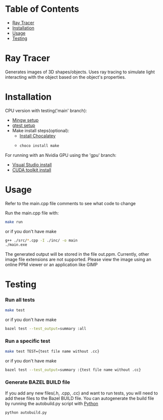 # Table of Contents
- [Ray Tracer](#ray-tracer)
- [Installation](#installation)
- [Usage](#usage)
- [Testing](#testing)


# Ray Tracer

Generates images of 3D shapes/objects. Uses ray tracing to simulate light interacting with the object based on the object's properties.

# Installation
CPU version with testing('main' branch):
- [Mingw setup](https://code.visualstudio.com/docs/cpp/config-mingw)
- [gtest setup](https://google.github.io/googletest/quickstart-bazel.html)
- Make install steps(optional):
    - [Install Chocalatey](https://chocolatey.org/install)
    - ```sh
      choco install make
      ```
For running with an Nvidia GPU using the 'gpu' branch:
- [Visual Studio install](https://visualstudio.microsoft.com/vs/)
- [CUDA toolkit install](https://developer.nvidia.com/cuda-downloads)

# Usage
Refer to the main.cpp file comments to see what code to change

Run the main.cpp file with:
```sh
make run
```
or if you don't have make
```sh
g++ ./src/*.cpp -I ./inc/ -o main
./main.exe
```

The generated output will be stored in the file out.ppm. Currently, other image file extensions are not supported. Please view the image using an online PPM viewer or an application like GIMP
# Testing
### Run all tests
```sh
make test
```
or if you don't have make
```sh
bazel test --test_output=summary :all
```
### Run a specific test
```sh
make test TEST={test file name without .cc}
```
or if you don't have make
```sh
bazel test --test_output=summary :{test file name without .cc}
```
### Generate BAZEL BUILD file
If you add any new files(.h, .cpp, .cc) and want to run tests, you will need to add these files to the Bazel BUILD file. You can autogenerate the build file by running the autobuild.py script with [Python](https://www.python.org/downloads/)
```sh
python autobuild.py
```